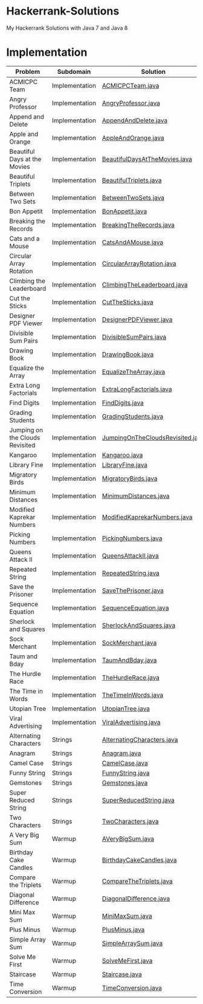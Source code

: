 # Hackerrank-Solutions
My Hackerrank Solutions with Java 7 and Java 8

# Implementation

| Problem |Subdomain |Solution |
| --- |--- |--- |
| ACMICPC Team | Implementation | [ACMICPCTeam.java](/Algorithms/src/implementation/ACMICPCTeam.java) |
| Angry Professor | Implementation | [AngryProfessor.java](/Algorithms/src/implementation/AngryProfessor.java) |
| Append and Delete | Implementation | [AppendAndDelete.java](/Algorithms/src/implementation/AppendAndDelete.java) |
| Apple and Orange | Implementation | [AppleAndOrange.java](/Algorithms/src/implementation/AppleAndOrange.java) |
| Beautiful Days at the Movies | Implementation | [BeautifulDaysAtTheMovies.java](/Algorithms/src/implementation/BeautifulDaysAtTheMovies.java) |
| Beautiful Triplets | Implementation | [BeautifulTriplets.java](/Algorithms/src/implementation/BeautifulTriplets.java) |
| Between Two Sets | Implementation | [BetweenTwoSets.java](/Algorithms/src/implementation/BetweenTwoSets.java) |
| Bon Appetit | Implementation | [BonAppetit.java](/Algorithms/src/implementation/BonAppetit.java) |
| Breaking the Records | Implementation | [BreakingTheRecords.java](/Algorithms/src/implementation/BreakingTheRecords.java) |
| Cats and a Mouse | Implementation | [CatsAndAMouse.java](/Algorithms/src/implementation/CatsAndAMouse.java) |
| Circular Array Rotation | Implementation | [CircularArrayRotation.java](/Algorithms/src/implementation/CircularArrayRotation.java) |
| Climbing the Leaderboard | Implementation | [ClimbingTheLeaderboard.java](/Algorithms/src/implementation/ClimbingTheLeaderboard.java) |
| Cut the Sticks | Implementation | [CutTheSticks.java](/Algorithms/src/implementation/CutTheSticks.java) |
| Designer PDF Viewer | Implementation | [DesignerPDFViewer.java](/Algorithms/src/implementation/DesignerPDFViewer.java) |
| Divisible Sum Pairs | Implementation | [DivisibleSumPairs.java](/Algorithms/src/implementation/DivisibleSumPairs.java) |
| Drawing Book | Implementation | [DrawingBook.java](/Algorithms/src/implementation/DrawingBook.java) |
| Equalize the Array | Implementation | [EqualizeTheArray.java](/Algorithms/src/implementation/EqualizeTheArray.java) |
| Extra Long Factorials | Implementation | [ExtraLongFactorials.java](/Algorithms/src/implementation/ExtraLongFactorials.java) |
| Find Digits | Implementation | [FindDigits.java](/Algorithms/src/implementation/FindDigits.java) |
| Grading Students | Implementation | [GradingStudents.java](/Algorithms/src/implementation/GradingStudents.java) |
| Jumping on the Clouds Revisited | Implementation | [JumpingOnTheCloudsRevisited.java](/Algorithms/src/implementation/JumpingOnTheCloudsRevisited.java) |
| Kangaroo | Implementation | [Kangaroo.java](/Algorithms/src/implementation/Kangaroo.java) |
| Library Fine | Implementation | [LibraryFine.java](/Algorithms/src/implementation/LibraryFine.java) |
| Migratory Birds | Implementation | [MigratoryBirds.java](/Algorithms/src/implementation/MigratoryBirds.java) |
| Minimum Distances | Implementation | [MinimumDistances.java](/Algorithms/src/implementation/MinimumDistances.java) |
| Modified Kaprekar Numbers | Implementation | [ModifiedKaprekarNumbers.java](/Algorithms/src/implementation/ModifiedKaprekarNumbers.java) |
| Picking Numbers | Implementation | [PickingNumbers.java](/Algorithms/src/implementation/PickingNumbers.java) |
| Queens Attack II | Implementation | [QueensAttackII.java](/Algorithms/src/implementation/QueensAttackII.java) |
| Repeated String | Implementation | [RepeatedString.java](/Algorithms/src/implementation/RepeatedString.java) |
| Save the Prisoner | Implementation | [SaveThePrisoner.java](/Algorithms/src/implementation/SaveThePrisoner.java) |
| Sequence Equation | Implementation | [SequenceEquation.java](/Algorithms/src/implementation/SequenceEquation.java) |
| Sherlock and Squares | Implementation | [SherlockAndSquares.java](/Algorithms/src/implementation/SherlockAndSquares.java) |
| Sock Merchant | Implementation | [SockMerchant.java](/Algorithms/src/implementation/SockMerchant.java) |
| Taum and Bday | Implementation | [TaumAndBday.java](/Algorithms/src/implementation/TaumAndBday.java) |
| The Hurdle Race | Implementation | [TheHurdleRace.java](/Algorithms/src/implementation/TheHurdleRace.java) |
| The Time in Words | Implementation | [TheTimeInWords.java](/Algorithms/src/implementation/TheTimeInWords.java) |
| Utopian Tree | Implementation | [UtopianTree.java](/Algorithms/src/implementation/UtopianTree.java) |
| Viral Advertising | Implementation | [ViralAdvertising.java](/Algorithms/src/implementation/ViralAdvertising.java) |
| Alternating Characters | Strings | [AlternatingCharacters.java](/Algorithms/src/strings/AlternatingCharacters.java) |
| Anagram | Strings | [Anagram.java](/Algorithms/src/strings/Anagram.java) |
| Camel Case | Strings | [CamelCase.java](/Algorithms/src/strings/CamelCase.java) |
| Funny String | Strings | [FunnyString.java](/Algorithms/src/strings/FunnyString.java) |
| Gemstones | Strings | [Gemstones.java](/Algorithms/src/strings/Gemstones.java) |
| Super Reduced String | Strings | [SuperReducedString.java](/Algorithms/src/strings/SuperReducedString.java) |
| Two Characters | Strings | [TwoCharacters.java](/Algorithms/src/strings/TwoCharacters.java) |
| A Very Big Sum | Warmup | [AVeryBigSum.java](/Algorithms/src/warmup/AVeryBigSum.java) |
| Birthday Cake Candles | Warmup | [BirthdayCakeCandles.java](/Algorithms/src/warmup/BirthdayCakeCandles.java) |
| Compare the Triplets | Warmup | [CompareTheTriplets.java](/Algorithms/src/warmup/CompareTheTriplets.java) |
| Diagonal Difference | Warmup | [DiagonalDifference.java](/Algorithms/src/warmup/DiagonalDifference.java) |
| Mini Max Sum | Warmup | [MiniMaxSum.java](/Algorithms/src/warmup/MiniMaxSum.java) |
| Plus Minus | Warmup | [PlusMinus.java](/Algorithms/src/warmup/PlusMinus.java) |
| Simple Array Sum | Warmup | [SimpleArraySum.java](/Algorithms/src/warmup/SimpleArraySum.java) |
| Solve Me First | Warmup | [SolveMeFirst.java](/Algorithms/src/warmup/SolveMeFirst.java) |
| Staircase | Warmup | [Staircase.java](/Algorithms/src/warmup/Staircase.java) |
| Time Conversion | Warmup | [TimeConversion.java](/Algorithms/src/warmup/TimeConversion.java) |








